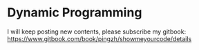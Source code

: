 # Dynamic Programming

I will keep posting new contents, please subscribe my gitbook: https://www.gitbook.com/book/pingzh/showmeyourcode/details

